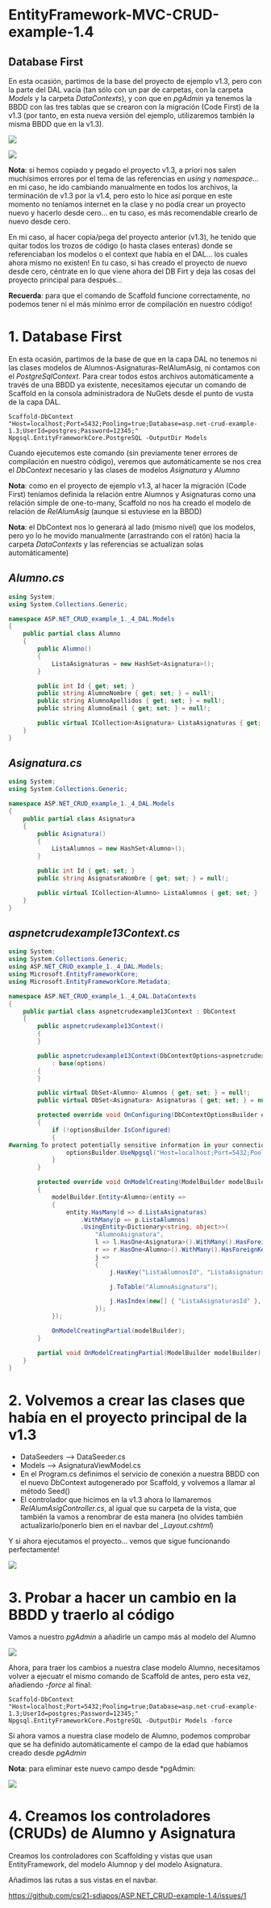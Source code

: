 # EntityFramework-MVC-CRUD-example-1.4
## Database First

En esta ocasión, partimos de la base del proyecto de ejemplo v1.3, pero con la parte del DAL vacía (tan sólo con un par de carpetas, con la carpeta *Models* y la carpeta *DataContexts*), y con que en *pgAdmin* ya tenemos la BBDD con las tres tablas que se crearon con la migración (Code First) de la v1.3 (por tanto, en esta nueva versión del ejemplo, utilizaremos también la misma BBDD que en la v1.3).

![](./img/1.png)

![](./img/2.png)

**Nota**: si hemos copiado y pegado el proyecto v1.3, a priori nos salen muchísimos errores por el tema de las referencias en *using* y *namespace*... en mi caso, he ido cambiando manualmente en todos los archivos, la terminación de v1.3 por la v1.4, pero esto lo hice así porque en este momento no teníamos internet en la clase y no podía crear un proyecto nuevo y hacerlo desde cero... en tu caso, es más recomendable crearlo de nuevo desde cero.

En mi caso, al hacer copia/pega del proyecto anterior (v1.3), he tenido que quitar todos los trozos de código (o hasta clases enteras) donde se referenciaban los modelos o el context que había en el DAL... los cuales ahora mismo no existen! 
En tu caso, si has creado el proyecto de nuevo desde cero, céntrate en lo que viene ahora del DB Firt y deja las cosas del proyecto principal para después...

**Recuerda**: para que el comando de Scaffold funcione correctamente, no podemos tener ni el más mínimo error de compilación en nuestro código!

# 1. Database First

En esta ocasión, partimos de la base de que en la capa DAL no tenemos ni las clases modelos de Alumnos-Asignaturas-RelAlumAsig, ni contamos con el *PostgreSqlContext*.
Para crear todos estos archivos automáticamente a través de una BBDD ya existente, necesitamos ejecutar un comando de Scaffold en la consola administradora de NuGets desde el punto de vusta de la capa DAL.

`Scaffold-DbContext "Host=localhost;Port=5432;Pooling=true;Database=asp.net-crud-example-1.3;UserId=postgres;Password=12345;" Npgsql.EntityFrameworkCore.PostgreSQL -OutputDir Models`

Cuando ejecutemos este comando (sin previamente tener errores de compilación en nuestro código), veremos que automáticamente se nos crea el *DbContext* necesario y las clases de modelos *Asignatura* y *Alumno*

**Nota**: como en el proyecto de ejemplo v1.3, al hacer la migración (Code First) teníamos definida la relación entre Alumnos y Asignaturas como una relación simple de one-to-many, Scaffold no nos ha creado el modelo de relación de *RelAlumAsig* (aunque si estuviese en la BBDD)

**Nota**: el DbContext nos lo generará al lado (mismo nivel) que los modelos, pero yo lo he movido manualmente (arrastrando con el ratón) hacia la carpeta *DataContexts* y las referencias se actualizan solas automáticamente)

## *Alumno.cs*

```csharp
using System;
using System.Collections.Generic;

namespace ASP.NET_CRUD_example_1._4_DAL.Models
{
    public partial class Alumno
    {
        public Alumno()
        {
            ListaAsignaturas = new HashSet<Asignatura>();
        }

        public int Id { get; set; }
        public string AlumnoNombre { get; set; } = null!;
        public string AlumnoApellidos { get; set; } = null!;
        public string AlumnoEmail { get; set; } = null!;

        public virtual ICollection<Asignatura> ListaAsignaturas { get; set; }
    }
}
```

## *Asignatura.cs*

```csharp
using System;
using System.Collections.Generic;

namespace ASP.NET_CRUD_example_1._4_DAL.Models
{
    public partial class Asignatura
    {
        public Asignatura()
        {
            ListaAlumnos = new HashSet<Alumno>();
        }

        public int Id { get; set; }
        public string AsignaturaNombre { get; set; } = null!;

        public virtual ICollection<Alumno> ListaAlumnos { get; set; }
    }
}
```

## *aspnetcrudexample13Context.cs*

```csharp
using System;
using System.Collections.Generic;
using ASP.NET_CRUD_example_1._4_DAL.Models;
using Microsoft.EntityFrameworkCore;
using Microsoft.EntityFrameworkCore.Metadata;

namespace ASP.NET_CRUD_example_1._4_DAL.DataContexts
{
    public partial class aspnetcrudexample13Context : DbContext
    {
        public aspnetcrudexample13Context()
        {
        }

        public aspnetcrudexample13Context(DbContextOptions<aspnetcrudexample13Context> options)
            : base(options)
        {
        }

        public virtual DbSet<Alumno> Alumnos { get; set; } = null!;
        public virtual DbSet<Asignatura> Asignaturas { get; set; } = null!;

        protected override void OnConfiguring(DbContextOptionsBuilder optionsBuilder)
        {
            if (!optionsBuilder.IsConfigured)
            {
#warning To protect potentially sensitive information in your connection string, you should move it out of source code. You can avoid scaffolding the connection string by using the Name= syntax to read it from configuration - see https://go.microsoft.com/fwlink/?linkid=2131148. For more guidance on storing connection strings, see http://go.microsoft.com/fwlink/?LinkId=723263.
                optionsBuilder.UseNpgsql("Host=localhost;Port=5432;Pooling=true;Database=asp.net-crud-example-1.3;UserId=postgres;Password=12345;");
            }
        }

        protected override void OnModelCreating(ModelBuilder modelBuilder)
        {
            modelBuilder.Entity<Alumno>(entity =>
            {
                entity.HasMany(d => d.ListaAsignaturas)
                    .WithMany(p => p.ListaAlumnos)
                    .UsingEntity<Dictionary<string, object>>(
                        "AlumnoAsignatura",
                        l => l.HasOne<Asignatura>().WithMany().HasForeignKey("ListaAsignaturasId"),
                        r => r.HasOne<Alumno>().WithMany().HasForeignKey("ListaAlumnosId"),
                        j =>
                        {
                            j.HasKey("ListaAlumnosId", "ListaAsignaturasId");

                            j.ToTable("AlumnoAsignatura");

                            j.HasIndex(new[] { "ListaAsignaturasId" }, "IX_AlumnoAsignatura_ListaAsignaturasId");
                        });
            });

            OnModelCreatingPartial(modelBuilder);
        }

        partial void OnModelCreatingPartial(ModelBuilder modelBuilder);
    }
}
```

# 2. Volvemos a crear las clases que había en el proyecto principal de la v1.3

- DataSeeders --> DataSeeder.cs
- Models --> AsignaturaViewModel.cs
- En el Program.cs definimos el servicio de conexión a nuestra BBDD con el nuevo DbContext autogenerado por Scaffold, y volvemos a llamar al método Seed()
- El controlador que hicimos en la v1.3 ahora lo llamaremos *RelAlumAsigController.cs*, al igual que su carpeta de la vista, que también la vamos a renombrar de esta manera (no olvides también actualizarlo/ponerlo bien en el navbar del *_Layout.cshtml*)

Y si ahora ejecutamos el proyecto... vemos que sigue funcionando perfectamente!

![](./img/4.png)

# 3. Probar a hacer un cambio en la BBDD y traerlo al código

Vamos a nuestro *pgAdmin* a añadirle un campo más al modelo del Alumno

![](./img/5.png)

Ahora, para traer los cambios a nuestra clase modelo Alumno, necesitamos volver a ejecuatr el mismo comando de Scaffold de antes, pero esta vez, añadiendo *-force* al final:

`Scaffold-DbContext "Host=localhost;Port=5432;Pooling=true;Database=asp.net-crud-example-1.3;UserId=postgres;Password=12345;" Npgsql.EntityFrameworkCore.PostgreSQL -OutputDir Models -force`

Si ahora vamos a nuestra clase modelo de Alumno, podemos comprobar que se ha definido automáticamente el campo de la edad que habíamos creado desde *pgAdmin*

**Nota**: para eliminar este nuevo campo desde *pgAdmin:

![](./img/6.png)

# 4. Creamos los controladores (CRUDs) de Alumno y Asignatura

Creamos los controladores con Scaffolding y vistas que usan EntityFramework, del modelo Alumnop y del modelo Asignatura.

Añadimos las rutas a sus vistas en el navbar.

https://github.com/csi21-sdiapos/ASP.NET_CRUD-example-1.4/issues/1